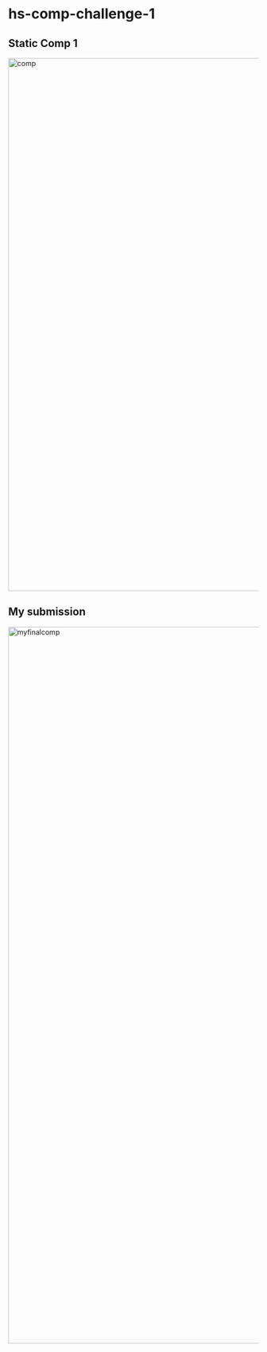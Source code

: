 # hs-comp-challenge-1

## Static Comp 1
<img width="1071" alt="comp" src="https://user-images.githubusercontent.com/36748280/45100868-7f088980-b0e7-11e8-832e-6015b66785ae.png">

## My submission
<img width="1440" alt="myfinalcomp" src="https://user-images.githubusercontent.com/36748280/45100872-80d24d00-b0e7-11e8-9a4a-ee45c9e8a947.png">
    
    

